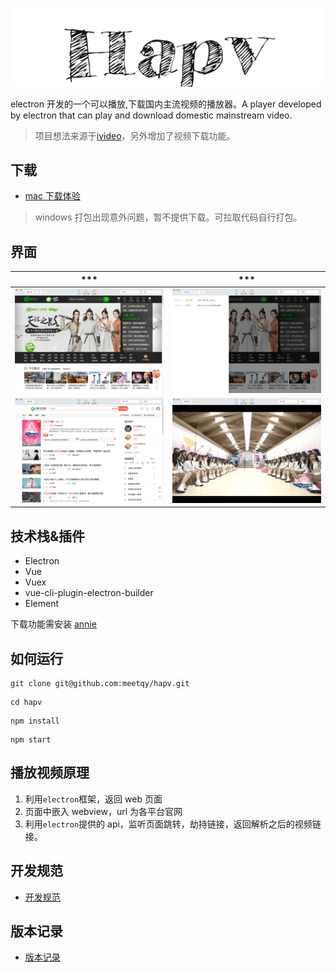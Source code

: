 <p align="center"><img src="./hapv.png" alt="hapv"></p>

electron 开发的一个可以播放,下载国内主流视频的播放器。A player developed by electron that can play and download domestic mainstream video.

> 项目想法来源于[ivideo](https://github.com/phobal/ivideo)，另外增加了视频下载功能。

## 下载

- [mac 下载体验](https://gitee.com/meetqy/hapv/releases)

> windows 打包出现意外问题，暂不提供下载。可拉取代码自行打包。

## 界面

|            \*\*\*            |            \*\*\*            |
| :--------------------------: | :--------------------------: |
| <img src='./preview/1.png' > | <img src='./preview/4.png' > |
| <img src='./preview/2.png' > | <img src='./preview/3.png' > |

## 技术栈&插件

- Electron
- Vue
- Vuex
- vue-cli-plugin-electron-builder
- Element

下载功能需安装 [annie](https://github.com/iawia002/annie)

## 如何运行

```
git clone git@github.com:meetqy/hapv.git
```

```
cd hapv
```

```
npm install
```

```
npm start
```

## 播放视频原理

1. 利用`electron`框架，返回 web 页面
2. 页面中嵌入 webview，url 为各平台官网
3. 利用`electron`提供的 api，监听页面跳转，劫持链接，返回解析之后的视频链接。

## 开发规范

- [开发规范](./开发规范.md)

## 版本记录

- [版本记录](./版本记录.md)
